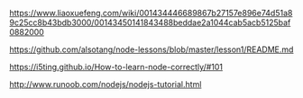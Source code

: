https://www.liaoxuefeng.com/wiki/001434446689867b27157e896e74d51a89c25cc8b43bdb3000/00143450141843488beddae2a1044cab5acb5125baf0882000

https://github.com/alsotang/node-lessons/blob/master/lesson1/README.md

https://i5ting.github.io/How-to-learn-node-correctly/#101

http://www.runoob.com/nodejs/nodejs-tutorial.html
